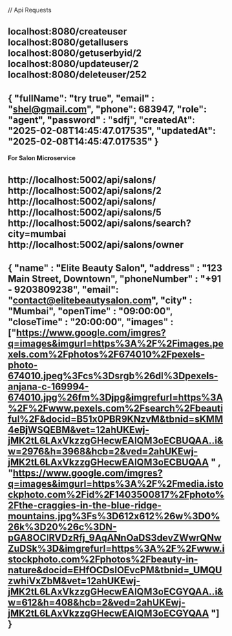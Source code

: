 // Api Requests

localhost:8080/createuser
localhost:8080/getallusers
localhost:8080/getuserbyid/2
localhost:8080/updateuser/2
localhost:8080/deleteuser/252
---------------------------------------------------------------------------------------
{
"fullName": "try true",
"email" : "shel@gmail.com",
"phone": 683947,
"role": "agent",
"password" : "sdfj",
"createdAt": "2025-02-08T14:45:47.017535",
"updatedAt": "2025-02-08T14:45:47.017535"
}
---------------------------------------------------------------------------------------

**For Salon Microservice**

http://localhost:5002/api/salons/
http://localhost:5002/api/salons/2
http://localhost:5002/api/salons/
http://localhost:5002/api/salons/5
http://localhost:5002/api/salons/search?city=mumbai
http://localhost:5002/api/salons/owner
---------------------------------------------------------------------------------------
{
"name" : "Elite Beauty Salon",
"address" : "123 Main Street, Downtown",
"phoneNumber" : "+91 - 9203809238",
"email": "contact@elitebeautysalon.com",
"city" : "Mumbai",
"openTime" : "09:00:00",
"closeTime" : "20:00:00",
"images" : ["https://www.google.com/imgres?q=images&imgurl=https%3A%2F%2Fimages.pexels.com%2Fphotos%2F674010%2Fpexels-photo-674010.jpeg%3Fcs%3Dsrgb%26dl%3Dpexels-anjana-c-169994-674010.jpg%26fm%3Djpg&imgrefurl=https%3A%2F%2Fwww.pexels.com%2Fsearch%2Fbeautiful%2F&docid=B51x0PBR9KNzvM&tbnid=sKMM4eBjWSQEBM&vet=12ahUKEwj-jMK2tL6LAxVkzzgGHecwEAIQM3oECBUQAA..i&w=2976&h=3968&hcb=2&ved=2ahUKEwj-jMK2tL6LAxVkzzgGHecwEAIQM3oECBUQAA " , 
"https://www.google.com/imgres?q=images&imgurl=https%3A%2F%2Fmedia.istockphoto.com%2Fid%2F1403500817%2Fphoto%2Fthe-craggies-in-the-blue-ridge-mountains.jpg%3Fs%3D612x612%26w%3D0%26k%3D20%26c%3DN-pGA8OClRVDzRfj_9AqANnOaDS3devZWwrQNwZuDSk%3D&imgrefurl=https%3A%2F%2Fwww.istockphoto.com%2Fphotos%2Fbeauty-in-nature&docid=EHfOCDsIOEvcPM&tbnid=_UMQUzwhiVxZbM&vet=12ahUKEwj-jMK2tL6LAxVkzzgGHecwEAIQM3oECGYQAA..i&w=612&h=408&hcb=2&ved=2ahUKEwj-jMK2tL6LAxVkzzgGHecwEAIQM3oECGYQAA "]
}
-----------------------------------------------------------------------------------------